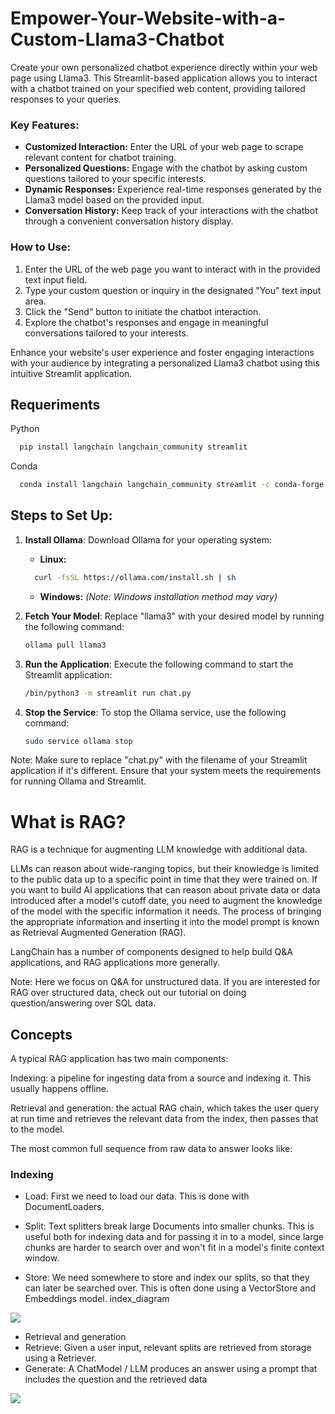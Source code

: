 # Empower-Your-Website-with-a-Custom-Llama3-Chatbot
Create your own personalized chatbot experience directly within your web page using Llama3. This Streamlit-based application allows you to interact with a chatbot trained on your specified web content, providing tailored responses to your queries.


### Key Features:

- **Customized Interaction:** Enter the URL of your web page to scrape relevant content for chatbot training.
- **Personalized Questions:** Engage with the chatbot by asking custom questions tailored to your specific interests.
- **Dynamic Responses:** Experience real-time responses generated by the Llama3 model based on the provided input.
- **Conversation History:** Keep track of your interactions with the chatbot through a convenient conversation history display.

### How to Use:

1. Enter the URL of the web page you want to interact with in the provided text input field.
2. Type your custom question or inquiry in the designated "You" text input area.
3. Click the "Send" button to initiate the chatbot interaction.
4. Explore the chatbot's responses and engage in meaningful conversations tailored to your interests.

Enhance your website's user experience and foster engaging interactions with your audience by integrating a personalized Llama3 chatbot using this intuitive Streamlit application.
## Requeriments
   Python
   ```bash
     pip install langchain langchain_community streamlit
   ```
   Conda
   ```bash
     conda install langchain langchain_community streamlit -c conda-forge
   ```

## Steps to Set Up:

1. **Install Ollama**: Download Ollama for your operating system:
   - **Linux:**
   ```bash
     curl -fsSL https://ollama.com/install.sh | sh
   ```
   - **Windows:** *(Note: Windows installation method may vary)*

2. **Fetch Your Model**: Replace "llama3" with your desired model by running the following command:
   ```bash
   ollama pull llama3
     ```
3. **Run the Application**: Execute the following command to start the Streamlit application:
   ```bash
   /bin/python3 -m streamlit run chat.py
     ```
4. **Stop the Service**: To stop the Ollama service, use the following command:
   ```bash
   sudo service ollama stop

     ```
Note:
Make sure to replace "chat.py" with the filename of your Streamlit application if it's different.
Ensure that your system meets the requirements for running Ollama and Streamlit.


# What is RAG?
RAG is a technique for augmenting LLM knowledge with additional data.

LLMs can reason about wide-ranging topics, but their knowledge is limited to the public data up to a specific point in time that they were trained on. If you want to build AI applications that can reason about private data or data introduced after a model's cutoff date, you need to augment the knowledge of the model with the specific information it needs. The process of bringing the appropriate information and inserting it into the model prompt is known as Retrieval Augmented Generation (RAG).

LangChain has a number of components designed to help build Q&A applications, and RAG applications more generally.

Note: Here we focus on Q&A for unstructured data. If you are interested for RAG over structured data, check out our tutorial on doing question/answering over SQL data.

## Concepts
A typical RAG application has two main components:

Indexing: a pipeline for ingesting data from a source and indexing it. This usually happens offline.

Retrieval and generation: the actual RAG chain, which takes the user query at run time and retrieves the relevant data from the index, then passes that to the model.

The most common full sequence from raw data to answer looks like:

### Indexing

- Load: First we need to load our data. This is done with DocumentLoaders.

- Split: Text splitters break large Documents into smaller chunks. This is useful both for indexing data and for passing it in to a model, since large chunks are harder to search over and won't fit in a model's finite context window.

- Store: We need somewhere to store and index our splits, so that they can later be searched over. This is often done using a VectorStore and Embeddings model.
index_diagram

![](https://python.langchain.com/v0.2/assets/images/rag_indexing-8160f90a90a33253d0154659cf7d453f.png)

- Retrieval and generation
- Retrieve: Given a user input, relevant splits are retrieved from storage using a Retriever.
- Generate: A ChatModel / LLM produces an answer using a prompt that includes the question and the retrieved data

![](https://python.langchain.com/v0.2/assets/images/rag_retrieval_generation-1046a4668d6bb08786ef73c56d4f228a.png)
